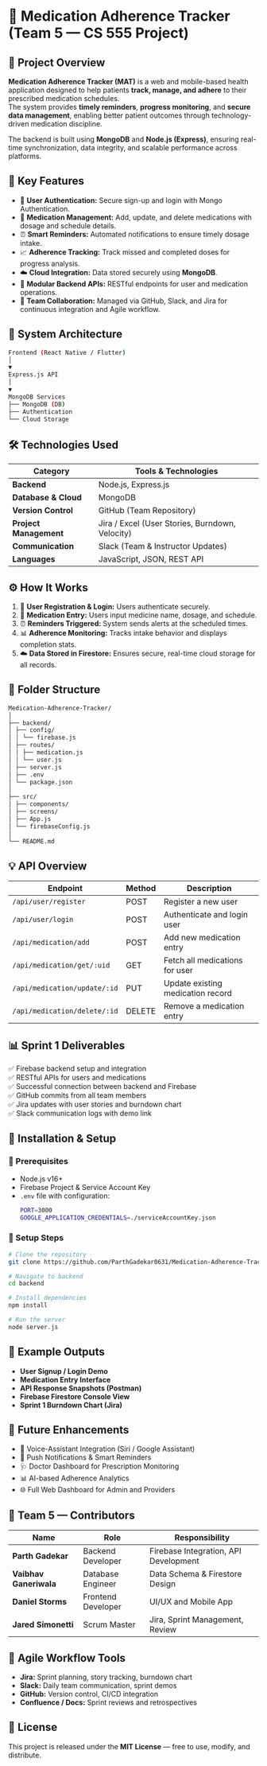 # 💊 Medication Adherence Tracker (Team 5 — CS 555 Project)

## 📌 Project Overview
**Medication Adherence Tracker (MAT)** is a web and mobile-based health application designed to help patients **track, manage, and adhere** to their prescribed medication schedules.  
The system provides **timely reminders**, **progress monitoring**, and **secure data management**, enabling better patient outcomes through technology-driven medication discipline.  

The backend is built using **MongoDB** and **Node.js (Express)**, ensuring real-time synchronization, data integrity, and scalable performance across platforms.



## 🚀 Key Features
- 🔐 **User Authentication:** Secure sign-up and login with Mongo Authentication.  
- 💊 **Medication Management:** Add, update, and delete medications with dosage and schedule details.  
- ⏰ **Smart Reminders:** Automated notifications to ensure timely dosage intake.  
- 📈 **Adherence Tracking:** Track missed and completed doses for progress analysis.  
- ☁️ **Cloud Integration:** Data stored securely using **MongoDB**.
- 🧩 **Modular Backend APIs:** RESTful endpoints for user and medication operations.  
- 💬 **Team Collaboration:** Managed via GitHub, Slack, and Jira for continuous integration and Agile workflow.  



## 🧠 System Architecture
```bash
Frontend (React Native / Flutter)
│
▼
Express.js API
│
▼
MongoDB Services
├── MongoDB (DB)
├── Authentication
└── Cloud Storage
```


## 🛠️ Technologies Used
| Category | Tools & Technologies |
|-----------|----------------------|
| **Backend** | Node.js, Express.js |
| **Database & Cloud** | MongoDB |
| **Version Control** | GitHub (Team Repository) |
| **Project Management** | Jira / Excel (User Stories, Burndown, Velocity) |
| **Communication** | Slack (Team & Instructor Updates) |
| **Languages** | JavaScript, JSON, REST API |



## ⚙️ How It Works
1. 🧾 **User Registration & Login:** Users authenticate securely.  
2. 💊 **Medication Entry:** Users input medicine name, dosage, and schedule.  
3. ⏰ **Reminders Triggered:** System sends alerts at the scheduled times.  
4. 📊 **Adherence Monitoring:** Tracks intake behavior and displays completion stats.  
5. ☁️ **Data Stored in Firestore:** Ensures secure, real-time cloud storage for all records.


## 🧩 Folder Structure
```bash
Medication-Adherence-Tracker/
│
├── backend/
│ ├── config/
│ │ └── firebase.js
│ ├── routes/
│ │ ├── medication.js
│ │ └── user.js
│ ├── server.js
│ ├── .env
│ └── package.json
│
├── src/
│ ├── components/
│ ├── screens/
│ ├── App.js
│ └── firebaseConfig.js
│
└── README.md
```


## 💡 API Overview
| Endpoint | Method | Description |
|-----------|--------|-------------|
| `/api/user/register` | POST | Register a new user |
| `/api/user/login` | POST | Authenticate and login user |
| `/api/medication/add` | POST | Add new medication entry |
| `/api/medication/get/:uid` | GET | Fetch all medications for user |
| `/api/medication/update/:id` | PUT | Update existing medication record |
| `/api/medication/delete/:id` | DELETE | Remove a medication entry |



## 📊 Sprint 1 Deliverables
✅ Firebase backend setup and integration  
✅ RESTful APIs for users and medications  
✅ Successful connection between backend and Firebase  
✅ GitHub commits from all team members  
✅ Jira updates with user stories and burndown chart  
✅ Slack communication logs with demo link  



## 🧮 Installation & Setup
### 🔧 Prerequisites
- Node.js v16+  
- Firebase Project & Service Account Key  
- `.env` file with configuration:
  ```bash
  PORT=3000
  GOOGLE_APPLICATION_CREDENTIALS=./serviceAccountKey.json
  ```

### 🧱 Setup Steps
```bash
# Clone the repository
git clone https://github.com/ParthGadekar0631/Medication-Adherence-Tracker.git
```
```bash
# Navigate to backend
cd backend
```

```bash
# Install dependencies
npm install
```

```bash
# Run the server
node server.js
```



## 📸 Example Outputs

- **User Signup / Login Demo**  
- **Medication Entry Interface**  
- **API Response Snapshots (Postman)**  
- **Firebase Firestore Console View**  
- **Sprint 1 Burndown Chart (Jira)**  


## 🎯 Future Enhancements

- 🤖 Voice-Assistant Integration (Siri / Google Assistant)  
- 📱 Push Notifications & Smart Reminders  
- 🩺 Doctor Dashboard for Prescription Monitoring  
- 📊 AI-based Adherence Analytics  
- 🌐 Full Web Dashboard for Admin and Providers  


## 🤝 Team 5 — Contributors

| Name | Role | Responsibility |
|------|------|----------------|
| **Parth Gadekar** | Backend Developer | Firebase Integration, API Development |
| **Vaibhav Ganeriwala** | Database Engineer | Data Schema & Firestore Design |
| **Daniel Storms** | Frontend Developer | UI/UX and Mobile App |
| **Jared Simonetti** | Scrum Master | Jira, Sprint Management, Review |


## 🧭 Agile Workflow Tools

- **Jira:** Sprint planning, story tracking, burndown chart  
- **Slack:** Daily team communication, sprint demos  
- **GitHub:** Version control, CI/CD integration  
- **Confluence / Docs:** Sprint reviews and retrospectives  

## 📄 License

This project is released under the **MIT License** — free to use, modify, and distribute.

 
